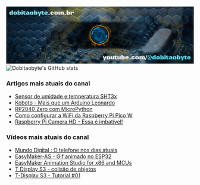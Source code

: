 ![Welcome to Do bit Ao Byte](./dobitaobyte-github.jpg)
![Dobitaobyte's GitHub stats](https://github-readme-stats.vercel.app/api?username=DjamesSuhanko&show_icons=true&theme=radical)

### Artigos mais atuais do canal
<!-- BLOG-POST-LIST:START -->
- [Sensor de umidade e temperatura SHT3x](https://www.dobitaobyte.com.br/sensor-de-umidade-e-temperatura-sht-3x)
- [Koboto - Mais que um Arduino Leonardo](https://www.dobitaobyte.com.br/koboto-mais-que-um-arduino-leonardo)
- [RP2040 Zero com MicroPython](https://www.dobitaobyte.com.br/rp-2040-zero-com-micro-python)
- [Como configurar a WiFi da Raspberry Pi Pico W](https://www.dobitaobyte.com.br/como-configurar-a-wi-fi-da-raspberry-pi-pico-w)
- [Raspberry Pi Camera HD - Essa é imbatível!](https://www.dobitaobyte.com.br/raspberry-pi-camera-hd-essa-e-imbativel)
<!-- BLOG-POST-LIST:END -->

### Vídeos mais atuais do canal
<!-- YOUTUBE-POST-LIST:START -->
- [Mundo Digital : O telefone nos dias atuais](https://www.youtube.com/watch?v=oSUOf1znQPs)
- [EasyMaker-AS - Gif animado no ESP32](https://www.youtube.com/watch?v=FxwwzkmMvfE)
- [EasyMaker Animation Studio for x86 and MCUs](https://www.youtube.com/watch?v=3nGWqujnzlQ)
- [T Display S3 - colisão de objetos](https://www.youtube.com/watch?v=VjoNu9SCD40)
- [T-Display S3 - Tutorial #01](https://www.youtube.com/watch?v=CCTERa9nWV0)
<!-- YOUTUBE-POST-LIST:END -->